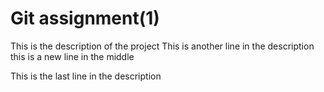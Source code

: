 # Git assignment(1)
This is the description of the project
This is another line in the description
this is a new line in the middle

This is the last line in the description

